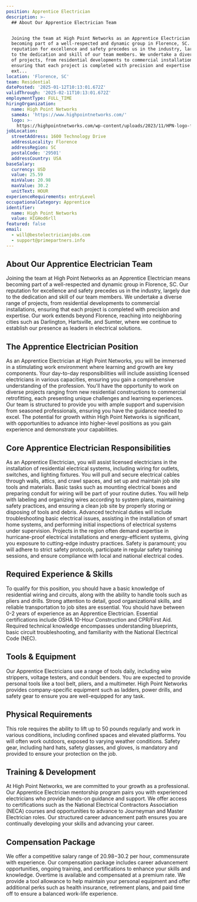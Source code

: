 ```yaml
---
position: Apprentice Electrician
description: >-
  ## About Our Apprentice Electrician Team


  Joining the team at High Point Networks as an Apprentice Electrician means
  becoming part of a well-respected and dynamic group in Florence, SC. Our
  reputation for excellence and safety precedes us in the industry, largely due
  to the dedication and skill of our team members. We undertake a diverse range
  of projects, from residential developments to commercial installations,
  ensuring that each project is completed with precision and expertise. Our work
  ext...
location: 'Florence, SC'
team: Residential
datePosted: '2025-01-12T10:13:01.672Z'
validThrough: '2025-02-11T10:13:01.672Z'
employmentType: FULL_TIME
hiringOrganization:
  name: High Point Networks
  sameAs: 'https://www.highpointnetworks.com/'
  logo: >-
    https://highpointnetworks.com/wp-content/uploads/2023/11/HPN-logo-fullColor-rgb.svg
jobLocation:
  streetAddress: 1600 Technology Drive
  addressLocality: Florence
  addressRegion: SC
  postalCode: '29501'
  addressCountry: USA
baseSalary:
  currency: USD
  value: 25.59
  minValue: 20.98
  maxValue: 30.2
  unitText: HOUR
experienceRequirements: entryLevel
occupationalCategory: Apprentice
identifier:
  name: High Point Networks
  value: HIGHod6rll
featured: false
email:
  - will@bestelectricianjobs.com
  - support@primepartners.info
---
```




## About Our Apprentice Electrician Team

Joining the team at High Point Networks as an Apprentice Electrician means becoming part of a well-respected and dynamic group in Florence, SC. Our reputation for excellence and safety precedes us in the industry, largely due to the dedication and skill of our team members. We undertake a diverse range of projects, from residential developments to commercial installations, ensuring that each project is completed with precision and expertise. Our work extends beyond Florence, reaching into neighboring cities such as Darlington, Hartsville, and Sumter, where we continue to establish our presence as leaders in electrical solutions.

## The Apprentice Electrician Position

As an Apprentice Electrician at High Point Networks, you will be immersed in a stimulating work environment where learning and growth are key components. Your day-to-day responsibilities will include assisting licensed electricians in various capacities, ensuring you gain a comprehensive understanding of the profession. You'll have the opportunity to work on diverse projects ranging from new residential constructions to commercial retrofitting, each presenting unique challenges and learning experiences. Our team is structured to provide you with ample support and supervision from seasoned professionals, ensuring you have the guidance needed to excel. The potential for growth within High Point Networks is significant, with opportunities to advance into higher-level positions as you gain experience and demonstrate your capabilities.

## Core Apprentice Electrician Responsibilities

As an Apprentice Electrician, you will assist licensed electricians in the installation of residential electrical systems, including wiring for outlets, switches, and lighting fixtures. You will pull and secure electrical cables through walls, attics, and crawl spaces, and set up and maintain job site tools and materials. Basic tasks such as mounting electrical boxes and preparing conduit for wiring will be part of your routine duties. You will help with labeling and organizing wires according to system plans, maintaining safety practices, and ensuring a clean job site by properly storing or disposing of tools and debris. Advanced technical duties will include troubleshooting basic electrical issues, assisting in the installation of smart home systems, and performing initial inspections of electrical systems under supervision. Projects in the region often demand expertise in hurricane-proof electrical installations and energy-efficient systems, giving you exposure to cutting-edge industry practices. Safety is paramount; you will adhere to strict safety protocols, participate in regular safety training sessions, and ensure compliance with local and national electrical codes.

## Required Experience & Skills

To qualify for this position, you should have a basic knowledge of residential wiring and circuits, along with the ability to handle tools such as pliers and drills. Strong attention to detail, good organizational skills, and reliable transportation to job sites are essential. You should have between 0-2 years of experience as an Apprentice Electrician. Essential certifications include OSHA 10-Hour Construction and CPR/First Aid. Required technical knowledge encompasses understanding blueprints, basic circuit troubleshooting, and familiarity with the National Electrical Code (NEC).

## Tools & Equipment

Our Apprentice Electricians use a range of tools daily, including wire strippers, voltage testers, and conduit benders. You are expected to provide personal tools like a tool belt, pliers, and a multimeter. High Point Networks provides company-specific equipment such as ladders, power drills, and safety gear to ensure you are well-equipped for any task.

## Physical Requirements

This role requires the ability to lift up to 50 pounds regularly and work in various conditions, including confined spaces and elevated platforms. You will often work outdoors, exposed to varying weather conditions. Safety gear, including hard hats, safety glasses, and gloves, is mandatory and provided to ensure your protection on the job.

## Training & Development

At High Point Networks, we are committed to your growth as a professional. Our Apprentice Electrician mentorship program pairs you with experienced electricians who provide hands-on guidance and support. We offer access to certifications such as the National Electrical Contractors Association (NECA) courses and opportunities to advance to Journeyman and Master Electrician roles. Our structured career advancement path ensures you are continually developing your skills and advancing your career.

## Compensation Package

We offer a competitive salary range of $20.98-$30.2 per hour, commensurate with experience. Our compensation package includes career advancement opportunities, ongoing training, and certifications to enhance your skills and knowledge. Overtime is available and compensated at a premium rate. We provide a tool allowance to help maintain your personal equipment and offer additional perks such as health insurance, retirement plans, and paid time off to ensure a balanced work-life experience.

